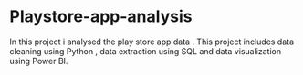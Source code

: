 # Playstore-app-analysis
In this project i analysed the play store app data . This project includes data cleaning using Python , data extraction using SQL and data visualization using Power BI.

